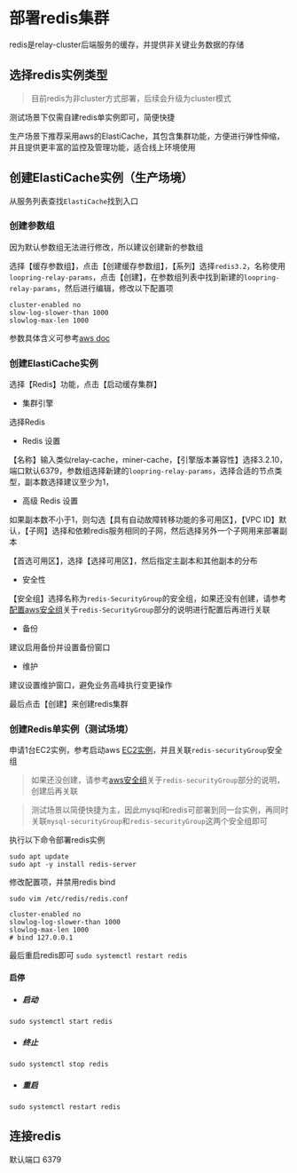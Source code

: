 # 部署redis集群

redis是relay-cluster后端服务的缓存，并提供非关键业务数据的存储

## 选择redis实例类型

> 目前redis为非cluster方式部署，后续会升级为cluster模式

测试场景下仅需自建redis单实例即可，简便快捷

生产场景下推荐采用aws的ElastiCache，其包含集群功能，方便进行弹性伸缩，并且提供更丰富的监控及管理功能，适合线上环境使用


## 创建ElastiCache实例（生产场境）

从服务列表查找`ElastiCache`找到入口

### 创建参数组

因为默认参数组无法进行修改，所以建议创建新的参数组

选择【缓存参数组】，点击【创建缓存参数组】，【系列】选择`redis3.2`，名称使用`loopring-relay-params`，点击【创建】，在参数组列表中找到新建的`loopring-relay-params`，然后进行编辑，修改以下配置项
```
cluster-enabled no
slow-log-slower-than 1000
slowlog-max-len 1000
```
参数具体含义可参考[aws doc](https://docs.aws.amazon.com/zh_cn/AmazonElastiCache/latest/red-ug/ParameterGroups.Redis.html)

### 创建ElastiCache实例
选择【Redis】功能，点击【启动缓存集群】

* 集群引擎

选择Redis

* Redis 设置

【名称】输入类似relay-cache，miner-cache，【引擎版本兼容性】选择3.2.10，端口默认6379，参数组选择新建的`loopring-relay-params`，选择合适的节点类型，副本数选择建议至少为1，

* 高级 Redis 设置

如果副本数不小于1，则勾选【具有自动故障转移功能的多可用区】，【VPC ID】默认，【子网】选择和依赖redis服务相同的子网，然后选择另外一个子网用来部署副本

【首选可用区】，选择【选择可用区】，然后指定主副本和其他副本的分布

* 安全性

【安全组】选择名称为`redis-SecurityGroup`的安全组，如果还没有创建，请参考[配置aws安全组](security_group_cn.md)关于`redis-SecurityGroup`部分的说明进行配置后再进行关联

* 备份

建议启用备份并设置备份窗口

* 维护

建议设置维护窗口，避免业务高峰执行变更操作

最后点击【创建】来创建redis集群

### 创建Redis单实例（测试场境）
申请1台EC2实例，参考启动aws [EC2实例](new_ec2_cn.md)，并且关联`redis-securityGroup`安全组

> 如果还没创建，请参考[aws安全组](security_group_cn.md)关于`redis-securityGroup`部分的说明，创建后再关联

> 测试场景以简便快捷为主，因此mysql和redis可部署到同一台实例，再同时关联`mysql-securityGroup`和`redis-securityGroup`这两个安全组即可


执行以下命令部署redis实例
```
sudo apt update
sudo apt -y install redis-server
```

修改配置项，并禁用redis bind

`sudo vim /etc/redis/redis.conf`

```
cluster-enabled no
slowlog-log-slower-than 1000
slowlog-max-len 1000
# bind 127.0.0.1
```

最后重启redis即可 `sudo systemctl restart redis`

#### 启停

* ##### 启动

`sudo systemctl start redis`

* ##### 终止

`sudo systemctl stop redis`

* ##### 重启

`sudo systemctl restart redis`


## 连接redis

默认端口 6379
